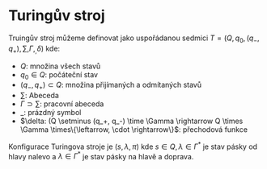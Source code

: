 # Turingův stroj

Truingův stroj můžeme definovat jako uspořádanou sedmici $T = (Q, q_0, (q_-, q_+), \sum, \Gamma, _, \delta)$ kde:

* $Q$: množina všech stavů
* $q_0 \in Q$: počáteční stav
* $(q_-, q_+) \subset Q$: množina přijímaných a odmítaných stavů 
* $\sum$: Abeceda
* $\Gamma \supset \sum$: pracovní abeceda
* _: prázdný symbol
* $\delta: (Q \setminus (q_+, q_-) \time \Gamma \rightarrow Q \times \Gamma \times\{\leftarrow, \cdot \rightarrow\}$: přechodová funkce

Konfigurace Turingova stroje je $(s, \lambda, \pi)$ kde $s \in Q, \lambda \in \Gamma^*$ je stav pásky od hlavy nalevo a $\lambda \in \Gamma^*$ je stav pásky na hlavě a doprava.
